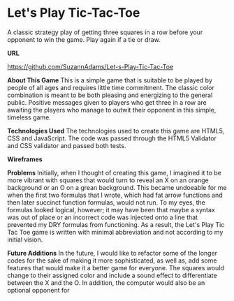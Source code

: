 # Let's Play Tic-Tac-Toe

A classic strategy play of getting three squares in a row before your opponent to win the game. Play again if a tie or draw.

**URL**

https://github.com/SuzannAdams/Let-s-Play-Tic-Tac-Toe

**About This Game**
This is a simple game that is suitable to be played by people of all ages and requires little time commitment. The classic color combination is meant to be both pleasing and energizing to the general public. Positive messages given to players who get three in a row are awaiting the players who manage to outwit their opponent in this simple, timeless game.

**Technologies Used**
The technologies used to create this game are HTML5, CSS and JavaScript. The code was passed through the HTML5 Validator and CSS validator and passed both tests.

**Wireframes**

**Problems**
Initially, when I thought of creating this game, I imagined it to be more vibrant with squares that would turn to reveal an X on an orange background or an O on a grean background. This became undoeable for me when the first two formulas that I wrote, which had fat arrow functions and then later succinct function formulas, would not run. To my eyes, the formulas looked logical, however; it may have been that maybe a syntax was out of place or an incorrect code was injected onto a line that prevented my DRY formulas from functioning. As a result, the Let's Play Tic Tac Toe game is written with minimal abbreviation and not according to my initial vision.

**Future Additions**
In the future, I would like to refactor some of the longer codes for the sake of making it more sophisticated, as well as, add some features that would make it a better game for everyone. The squares would change to their assigned color and include a sound effect to differentiate between the X and the O. In addition, the computer would also be an optional opponent for
